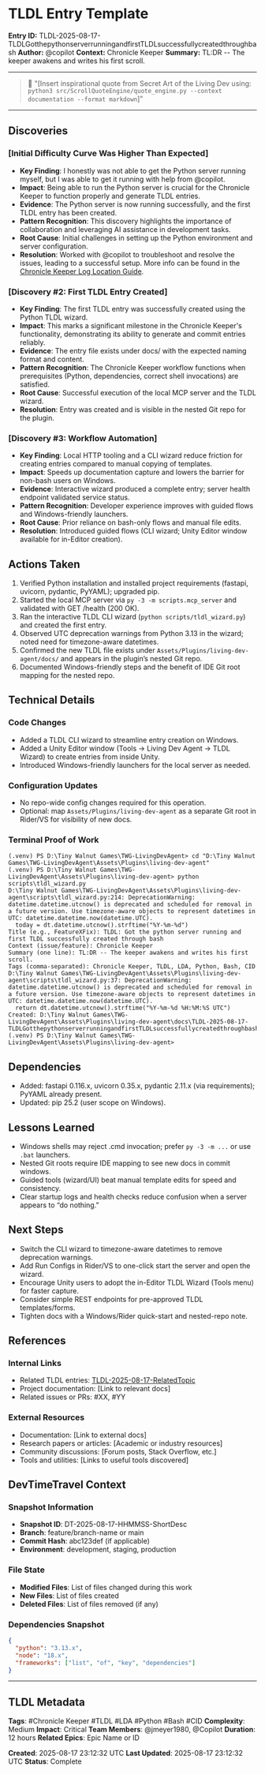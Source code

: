 # TLDL Entry Template
**Entry ID:** TLDL-2025-08-17-TLDLGotthepythonserverrunningandfirstTLDLsuccessfullycreatedthroughbash
**Author:** @copilot
**Context:** Chronicle Keeper
**Summary:** TL:DR -- The keeper awakens and writes his first scroll.

---

> 📜 "[Insert inspirational quote from Secret Art of the Living Dev using: `python3 src/ScrollQuoteEngine/quote_engine.py --context documentation --format markdown`]"

---

## Discoveries

### [Initial Difficulty Curve Was Higher Than Expected]
- **Key Finding**: I honestly was not able to get the Python server running myself, but I was able to get it running with help from @copilot.
- **Impact**: Being able to run the Python server is crucial for the Chronicle Keeper to function properly and generate TLDL entries.
- **Evidence**: The Python server is now running successfully, and the first TLDL entry has been created.
- **Pattern Recognition**: This discovery highlights the importance of collaboration and leveraging AI assistance in development tasks.
- **Root Cause**: Initial challenges in setting up the Python environment and server configuration.
- **Resolution**: Worked with @copilot to troubleshoot and resolve the issues, leading to a successful setup. More info can be found in the [Chronicle Keeper Log Location Guide](./TLDL-2025-08-17-ChronicleKeeperLogLocationGuide.md).

### [Discovery #2: First TLDL Entry Created]
- **Key Finding**: The first TLDL entry was successfully created using the Python TLDL wizard.
- **Impact**: This marks a significant milestone in the Chronicle Keeper's functionality, demonstrating its ability to generate and commit entries reliably.
- **Evidence**: The entry file exists under docs/ with the expected naming format and content.
- **Pattern Recognition**: The Chronicle Keeper workflow functions when prerequisites (Python, dependencies, correct shell invocations) are satisfied.
- **Root Cause**: Successful execution of the local MCP server and the TLDL wizard.
- **Resolution**: Entry was created and is visible in the nested Git repo for the plugin.

### [Discovery #3: Workflow Automation]
- **Key Finding**: Local HTTP tooling and a CLI wizard reduce friction for creating entries compared to manual copying of templates.
- **Impact**: Speeds up documentation capture and lowers the barrier for non-bash users on Windows.
- **Evidence**: Interactive wizard produced a complete entry; server health endpoint validated service status.
- **Pattern Recognition**: Developer experience improves with guided flows and Windows-friendly launchers.
- **Root Cause**: Prior reliance on bash-only flows and manual file edits.
- **Resolution**: Introduced guided flows (CLI wizard; Unity Editor window available for in-Editor creation).

## Actions Taken

1. Verified Python installation and installed project requirements (fastapi, uvicorn, pydantic, PyYAML); upgraded pip.
2. Started the local MCP server via `py -3 -m scripts.mcp_server` and validated with GET /health (200 OK).
3. Ran the interactive TLDL CLI wizard (`python scripts/tldl_wizard.py`) and created the first entry.
4. Observed UTC deprecation warnings from Python 3.13 in the wizard; noted need for timezone-aware datetimes.
5. Confirmed the new TLDL file exists under `Assets/Plugins/living-dev-agent/docs/` and appears in the plugin’s nested Git repo.
6. Documented Windows-friendly steps and the benefit of IDE Git root mapping for the nested repo.

## Technical Details

### Code Changes
- Added a TLDL CLI wizard to streamline entry creation on Windows.
- Added a Unity Editor window (Tools → Living Dev Agent → TLDL Wizard) to create entries from inside Unity.
- Introduced Windows-friendly launchers for the local server as needed.

### Configuration Updates
- No repo-wide config changes required for this operation.
- Optional: map `Assets/Plugins/living-dev-agent` as a separate Git root in Rider/VS for visibility of new docs.

### Terminal Proof of Work
```
(.venv) PS D:\Tiny Walnut Games\TWG-LivingDevAgent> cd "D:\Tiny Walnut Games\TWG-LivingDevAgent\Assets\Plugins\living-dev-agent"                                                                                                    
(.venv) PS D:\Tiny Walnut Games\TWG-LivingDevAgent\Assets\Plugins\living-dev-agent> python scripts\tldl_wizard.py
D:\Tiny Walnut Games\TWG-LivingDevAgent\Assets\Plugins\living-dev-agent\scripts\tldl_wizard.py:214: DeprecationWarning: datetime.datetime.utcnow() is deprecated and scheduled for removal in a future version. Use timezone-aware objects to represent datetimes in UTC: datetime.datetime.now(datetime.UTC).
  today = dt.datetime.utcnow().strftime("%Y-%m-%d")
Title (e.g., FeatureXFix): TLDL: Got the python server running and first TLDL successfully created through bash
Context (issue/feature): Chronicle Keeper
Summary (one line): TL:DR -- The keeper awakens and writes his first scroll.
Tags (comma-separated): Chronicle Keeper, TLDL, LDA, Python, Bash, CID 
D:\Tiny Walnut Games\TWG-LivingDevAgent\Assets\Plugins\living-dev-agent\scripts\tldl_wizard.py:37: DeprecationWarning: datetime.datetime.utcnow() is deprecated and scheduled for removal in a future version. Use timezone-aware objects to represent datetimes in UTC: datetime.datetime.now(datetime.UTC).
  return dt.datetime.utcnow().strftime("%Y-%m-%d %H:%M:%S UTC")
Created: D:\Tiny Walnut Games\TWG-LivingDevAgent\Assets\Plugins\living-dev-agent\docs\TLDL-2025-08-17-TLDLGotthepythonserverrunningandfirstTLDLsuccessfullycreatedthroughbash.md
(.venv) PS D:\Tiny Walnut Games\TWG-LivingDevAgent\Assets\Plugins\living-dev-agent>
```

## Dependencies
- Added: fastapi 0.116.x, uvicorn 0.35.x, pydantic 2.11.x (via requirements); PyYAML already present.
- Updated: pip 25.2 (user scope on Windows).

## Lessons Learned
- Windows shells may reject .cmd invocation; prefer `py -3 -m ...` or use `.bat` launchers.
- Nested Git roots require IDE mapping to see new docs in commit windows.
- Guided tools (wizard/UI) beat manual template edits for speed and consistency.
- Clear startup logs and health checks reduce confusion when a server appears to “do nothing.”

## Next Steps
- Switch the CLI wizard to timezone-aware datetimes to remove deprecation warnings.
- Add Run Configs in Rider/VS to one-click start the server and open the wizard.
- Encourage Unity users to adopt the in-Editor TLDL Wizard (Tools menu) for faster capture.
- Consider simple REST endpoints for pre-approved TLDL templates/forms.
- Tighten docs with a Windows/Rider quick-start and nested-repo note.

## References

### Internal Links
- Related TLDL entries: [TLDL-2025-08-17-RelatedTopic](./TLDL-2025-08-17-RelatedTopic.md)
- Project documentation: [Link to relevant docs]
- Related issues or PRs: #XX, #YY

### External Resources
- Documentation: [Link to external docs]
- Research papers or articles: [Academic or industry resources]
- Community discussions: [Forum posts, Stack Overflow, etc.]
- Tools and utilities: [Links to useful tools discovered]

## DevTimeTravel Context

### Snapshot Information
- **Snapshot ID**: DT-2025-08-17-HHMMSS-ShortDesc
- **Branch**: feature/branch-name or main
- **Commit Hash**: abc123def (if applicable)
- **Environment**: development, staging, production

### File State
- **Modified Files**: List of files changed during this work
- **New Files**: List of files created
- **Deleted Files**: List of files removed (if any)

### Dependencies Snapshot
```json
{
  "python": "3.13.x",
  "node": "18.x",
  "frameworks": ["list", "of", "key", "dependencies"]
}
```

---

## TLDL Metadata

**Tags**: #Chronicle Keeper #TLDL #LDA #Python #Bash #CID
**Complexity**: Medium
**Impact**: Critical
**Team Members**: @jmeyer1980, @Copilot
**Duration**: 12 hours
**Related Epics**: Epic Name or ID

**Created**: 2025-08-17 23:12:32 UTC
**Last Updated**: 2025-08-17 23:12:32 UTC
**Status**: Complete
